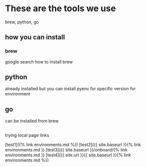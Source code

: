 # These are the tools we use
brew, python, go

## how you can install
### brew
google search how to install brew

## python
already installed but you can install pyenv for specific version for environment

## go
can be installed from brew

##
trying local page links

[test1]({% link environments.md %})
[test2]({{ site.baseurl }}{% link environments.md })
[test3]({{ site.baseurl }}/onboard/{% link environments.md })
[test4]({{ site.url }}{{ site.baseurl }}{% link environments.md %})